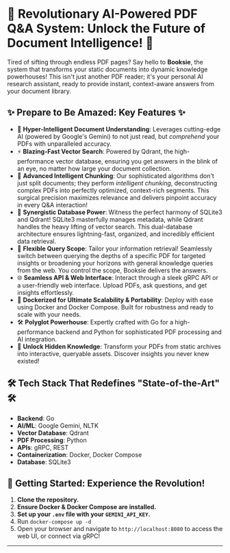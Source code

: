 # 🚀 Revolutionary AI-Powered PDF Q&A System: Unlock the Future of Document Intelligence! 🚀

Tired of sifting through endless PDF pages? Say hello to **Booksie**, the system that transforms your static documents into dynamic knowledge powerhouses! This isn't just another PDF reader; it's your personal AI research assistant, ready to provide instant, context-aware answers from your document library.

## ✨ Prepare to Be Amazed: Key Features ✨

*   🧠 **Hyper-Intelligent Document Understanding**: Leverages cutting-edge AI (powered by Google's Gemini) to not just read, but *comprehend* your PDFs with unparalleled accuracy.
*   ⚡ **Blazing-Fast Vector Search**: Powered by Qdrant, the high-performance vector database, ensuring you get answers in the blink of an eye, no matter how large your document collection.
*   🧩 **Advanced Intelligent Chunking**: Our sophisticated algorithms don't just split documents; they perform *intelligent chunking*, deconstructing complex PDFs into perfectly optimized, context-rich segments. This surgical precision maximizes relevance and delivers pinpoint accuracy in every Q&A interaction!
*   💾 **Synergistic Database Power**: Witness the perfect harmony of SQLite3 and Qdrant! SQLite3 masterfully manages metadata, while Qdrant handles the heavy lifting of vector search. This dual-database architecture ensures lightning-fast, organized, and incredibly efficient data retrieval.
*   🎯 **Flexible Query Scope**: Tailor your information retrieval! Seamlessly switch between querying the depths of a specific PDF for targeted insights or broadening your horizons with general knowledge queries from the web. You control the scope, Booksie delivers the answers.
*   🌐 **Seamless API & Web Interface**: Interact through a sleek gRPC API or a user-friendly web interface. Upload PDFs, ask questions, and get insights effortlessly.
*   🐳 **Dockerized for Ultimate Scalability & Portability**: Deploy with ease using Docker and Docker Compose. Built for robustness and ready to scale with your needs.
*   🛠️ **Polyglot Powerhouse**: Expertly crafted with Go for a high-performance backend and Python for sophisticated PDF processing and AI integration.
*   🔮 **Unlock Hidden Knowledge**: Transform your PDFs from static archives into interactive, queryable assets. Discover insights you never knew existed!

## 🛠️ Tech Stack That Redefines "State-of-the-Art" 🛠️

*   **Backend**: Go 
*   **AI/ML**: Google Gemini, NLTK
*   **Vector Database**: Qdrant
*   **PDF Processing**: Python
*   **APIs**: gRPC, REST 
*   **Containerization**: Docker, Docker Compose
*   **Database**: SQLite3

## 🚀 Getting Started: Experience the Revolution!

1.  **Clone the repository.**
2.  **Ensure Docker & Docker Compose are installed.**
3.  **Set up your `.env` file with your `GEMINI_API_KEY`.**
4.  Run `docker-compose up -d`
5.  Open your browser and navigate to `http://localhost:8080` to access the web UI, or connect via gRPC!

---
